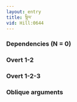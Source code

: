 ```yaml
---
layout: entry
title: སྙིལ་
vid: Hill:0644
---
```

### Dependencies (N = 0)


### Overt 1-2


### Overt 1-2-3


### Oblique arguments
